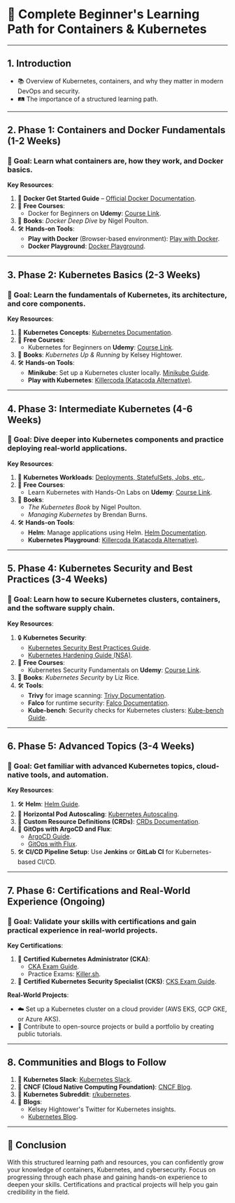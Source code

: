 # 🚀 **Complete Beginner's Learning Path for Containers & Kubernetes**

---

## **1. Introduction**
- 📚 Overview of Kubernetes, containers, and why they matter in modern DevOps and security.
- 🛤️ The importance of a structured learning path.

---

## **2. Phase 1: Containers and Docker Fundamentals (1-2 Weeks)**
### **🎯 Goal**: Learn what containers are, how they work, and Docker basics.
  
**Key Resources**:
1. 📄 **Docker Get Started Guide** – [Official Docker Documentation](https://docs.docker.com/get-started/).
2. 🎥 **Free Courses**: 
   - Docker for Beginners on **Udemy**: [Course Link](https://www.udemy.com/course/docker-for-beginners/).
3. 📘 **Books**: *Docker Deep Dive* by Nigel Poulton.
4. 🛠️ **Hands-on Tools**: 
   - **Play with Docker** (Browser-based environment): [Play with Docker](https://labs.play-with-docker.com/).
   - **Docker Playground**: [Docker Playground](https://www.docker.com/play-with-docker).

---

## **3. Phase 2: Kubernetes Basics (2-3 Weeks)**
### **🎯 Goal**: Learn the fundamentals of Kubernetes, its architecture, and core components.

**Key Resources**:
1. 📄 **Kubernetes Concepts**: [Kubernetes Documentation](https://kubernetes.io/docs/concepts/).
2. 🎥 **Free Courses**:
   - Kubernetes for Beginners on **Udemy**: [Course Link](https://www.udemy.com/course/kubernetes-for-beginners/).
3. 📘 **Books**: *Kubernetes Up & Running* by Kelsey Hightower.
4. 🛠️ **Hands-on Tools**:
   - **Minikube**: Set up a Kubernetes cluster locally. [Minikube Guide](https://minikube.sigs.k8s.io/docs/start/).
   - **Play with Kubernetes**: [Killercoda (Katacoda Alternative)](https://killercoda.com/).

---

## **4. Phase 3: Intermediate Kubernetes (4-6 Weeks)**
### **🎯 Goal**: Dive deeper into Kubernetes components and practice deploying real-world applications.

**Key Resources**:
1. 📄 **Kubernetes Workloads**: [Deployments, StatefulSets, Jobs, etc.](https://kubernetes.io/docs/concepts/workloads/).
2. 🎥 **Free Courses**:
   - Learn Kubernetes with Hands-On Labs on **Udemy**: [Course Link](https://www.udemy.com/course/kubernetes-hands-on/).
3. 📘 **Books**: 
   - *The Kubernetes Book* by Nigel Poulton.
   - *Managing Kubernetes* by Brendan Burns.
4. 🛠️ **Hands-on Tools**:
   - **Helm**: Manage applications using Helm. [Helm Documentation](https://helm.sh/docs/).
   - **Kubernetes Playground**: [Killercoda (Katacoda Alternative)](https://killercoda.com/).

---

## **5. Phase 4: Kubernetes Security and Best Practices (3-4 Weeks)**
### **🎯 Goal**: Learn how to secure Kubernetes clusters, containers, and the software supply chain.

**Key Resources**:
1. 🔒 **Kubernetes Security**:
   - [Kubernetes Security Best Practices Guide](https://kubernetes.io/docs/concepts/security/overview/).
   - [Kubernetes Hardening Guide (NSA)](https://media.defense.gov/2021/Aug/03/2002820386/-1/-1/0/CSA_KUBERNETES_HARDENING_GUIDANCE.PDF).
2. 🎥 **Free Courses**:
   - Kubernetes Security Fundamentals on **Udemy**: [Course Link](https://www.udemy.com/course/kubernetes-security-fundamentals/).
3. 📘 **Books**: *Kubernetes Security* by Liz Rice.
4. 🛠️ **Tools**:
   - **Trivy** for image scanning: [Trivy Documentation](https://aquasecurity.github.io/trivy/v0.18.3/).
   - **Falco** for runtime security: [Falco Documentation](https://falco.org/docs/).
   - **Kube-bench**: Security checks for Kubernetes clusters: [Kube-bench Guide](https://github.com/aquasecurity/kube-bench).

---

## **6. Phase 5: Advanced Topics (3-4 Weeks)**
### **🎯 Goal**: Get familiar with advanced Kubernetes topics, cloud-native tools, and automation.

**Key Resources**:
1. 🛠️ **Helm**: [Helm Guide](https://helm.sh/docs/).
2. 🔄 **Horizontal Pod Autoscaling**: [Kubernetes Autoscaling](https://kubernetes.io/docs/tasks/run-application/horizontal-pod-autoscale/).
3. 📄 **Custom Resource Definitions (CRDs)**: [CRDs Documentation](https://kubernetes.io/docs/concepts/extend-kubernetes/api-extension/custom-resources/).
4. 🔧 **GitOps with ArgoCD and Flux**:
   - [ArgoCD Guide](https://argo-cd.readthedocs.io/en/stable/).
   - [GitOps with Flux](https://fluxcd.io/docs/get-started/).
5. 🛠️ **CI/CD Pipeline Setup**: Use **Jenkins** or **GitLab CI** for Kubernetes-based CI/CD.

---

## **7. Phase 6: Certifications and Real-World Experience (Ongoing)**
### **🎯 Goal**: Validate your skills with certifications and gain practical experience in real-world projects.

**Key Certifications**:
1. 🏅 **Certified Kubernetes Administrator (CKA)**:
   - [CKA Exam Guide](https://www.cncf.io/certification/cka/).
   - Practice Exams: [Killer.sh](https://killer.sh/).
2. 🏅 **Certified Kubernetes Security Specialist (CKS)**: [CKS Exam Guide](https://www.cncf.io/certification/cks/).

**Real-World Projects**:
- ☁️ Set up a Kubernetes cluster on a cloud provider (AWS EKS, GCP GKE, or Azure AKS).
- 🤝 Contribute to open-source projects or build a portfolio by creating public tutorials.

---

## **8. Communities and Blogs to Follow**
1. 💬 **Kubernetes Slack**: [Kubernetes Slack](http://slack.k8s.io/).
2. 📰 **CNCF (Cloud Native Computing Foundation)**: [CNCF Blog](https://www.cncf.io/blog/).
3. 🔗 **Kubernetes Subreddit**: [r/kubernetes](https://www.reddit.com/r/kubernetes/).
4. 📑 **Blogs**:
   - Kelsey Hightower's Twitter for Kubernetes insights.
   - [Kubernetes Blog](https://kubernetes.io/blog/).

---

## **🎉 Conclusion**
With this structured learning path and resources, you can confidently grow your knowledge of containers, Kubernetes, and cybersecurity. Focus on progressing through each phase and gaining hands-on experience to deepen your skills. Certifications and practical projects will help you gain credibility in the field.
